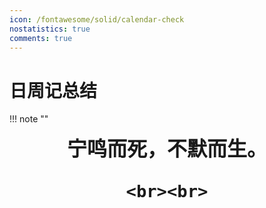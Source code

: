 ```yaml
---
icon: /fontawesome/solid/calendar-check
nostatistics: true
comments: true
---
```

# 日周记总结 

!!! note ""
    <div align="center" style="font-size:32px;font-weight:bold">
        宁鸣而死，不默而生。

    <br><br>